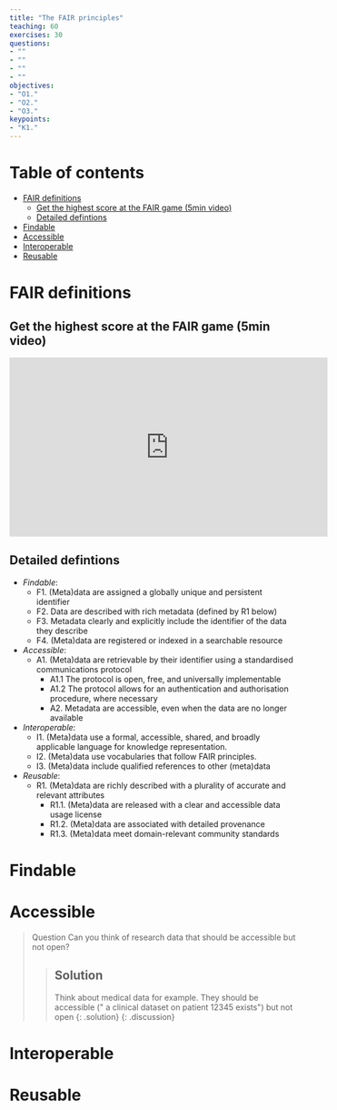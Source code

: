 ```yaml
---
title: "The FAIR principles"
teaching: 60	
exercises: 30 
questions:
- ""
- ""
- ""
- ""
objectives:
- "O1."
- "O2."
- "O3."
keypoints:
- "K1."
---
```


# Table of contents
<!-- MarkdownTOC autolink="True" levels="1,2" -->

- [FAIR definitions](#fair-definitions)
	- [Get the highest score at the FAIR game \(5min video\)](#get-the-highest-score-at-the-fair-game-5min-video)
	- [Detailed defintions](#detailed-defintions)
- [Findable](#findable)
- [Accessible](#accessible)
- [Interoperable](#interoperable)
- [Reusable](#reusable)

<!-- /MarkdownTOC -->

# FAIR definitions

## Get the highest score at the FAIR game (5min video)

<iframe width="560" height="315" src="https://www.youtube.com/embed/2uZxFu9SFi8" frameborder="0" allow="accelerometer; autoplay; clipboard-write; encrypted-media; gyroscope; picture-in-picture" allowfullscreen></iframe>

## Detailed defintions

- _Findable_:
    * F1. (Meta)data are assigned a globally unique and persistent identifier
    * F2. Data are described with rich metadata (defined by R1 below)
    * F3. Metadata clearly and explicitly include the identifier of the data they describe
    * F4. (Meta)data are registered or indexed in a searchable resource
- _Accessible_:
    * A1. (Meta)data are retrievable by their identifier using a standardised communications protocol
        - A1.1 The protocol is open, free, and universally implementable
        - A1.2 The protocol allows for an authentication and authorisation procedure, where necessary
        - A2. Metadata are accessible, even when the data are no longer available
- _Interoperable_: 
    * I1. (Meta)data use a formal, accessible, shared, and broadly applicable language for knowledge representation.
    * I2. (Meta)data use vocabularies that follow FAIR principles.
    * I3. (Meta)data include qualified references to other (meta)data
- _Reusable_: 
    * R1. (Meta)data are richly described with a plurality of accurate and relevant attributes
        - R1.1. (Meta)data are released with a clear and accessible data usage license
        - R1.2. (Meta)data are associated with detailed provenance
        - R1.3. (Meta)data meet domain-relevant community standards

# Findable

# Accessible

> Question
> Can you think of research data that should be accessible but not open?
> 
> > ## Solution
> > Think about medical data for example. They should be accessible (" a clinical dataset on patient 12345 exists") but not open 
> {: .solution}
{: .discussion}


# Interoperable

# Reusable


